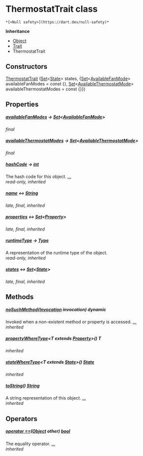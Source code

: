 


# ThermostatTrait class






    *[<Null safety>](https://dart.dev/null-safety)*





**Inheritance**

- [Object](https://api.flutter.dev/flutter/dart-core/Object-class.html)
- [Trait](../yonomi-sdk/Trait-class.md)
- ThermostatTrait






## Constructors

[ThermostatTrait](../yonomi-sdk/ThermostatTrait/ThermostatTrait.md) ([Set](https://api.flutter.dev/flutter/dart-core/Set-class.html)&lt;[State](../yonomi-sdk/State-class.md)> states, {[Set](https://api.flutter.dev/flutter/dart-core/Set-class.html)&lt;[AvailableFanMode](../yonomi-sdk/AvailableFanMode.md)> availableFanModes = const <AvailableFanMode>{}, [Set](https://api.flutter.dev/flutter/dart-core/Set-class.html)&lt;[AvailableThermostatMode](../yonomi-sdk/AvailableThermostatMode.md)> availableThermostatModes = const <AvailableThermostatMode>{}})

    


## Properties

##### [availableFanModes](../yonomi-sdk/ThermostatTrait/availableFanModes.md) &#8594; [Set](https://api.flutter.dev/flutter/dart-core/Set-class.html)&lt;[AvailableFanMode](../yonomi-sdk/AvailableFanMode.md)>



   
_final_



##### [availableThermostatModes](../yonomi-sdk/ThermostatTrait/availableThermostatModes.md) &#8594; [Set](https://api.flutter.dev/flutter/dart-core/Set-class.html)&lt;[AvailableThermostatMode](../yonomi-sdk/AvailableThermostatMode.md)>



   
_final_



##### [hashCode](https://api.flutter.dev/flutter/dart-core/Object/hashCode.html) &#8594; [int](https://api.flutter.dev/flutter/dart-core/int-class.html)



The hash code for this object. [...](https://api.flutter.dev/flutter/dart-core/Object/hashCode.html)  
_read-only, inherited_



##### [name](../yonomi-sdk/Trait/name.md) &#8596; [String](https://api.flutter.dev/flutter/dart-core/String-class.html)



   
_late, final, inherited_



##### [properties](../yonomi-sdk/Trait/properties.md) &#8596; [Set](https://api.flutter.dev/flutter/dart-core/Set-class.html)&lt;[Property](../yonomi-sdk/Property-class.md)>



   
_late, final, inherited_



##### [runtimeType](https://api.flutter.dev/flutter/dart-core/Object/runtimeType.html) &#8594; [Type](https://api.flutter.dev/flutter/dart-core/Type-class.html)



A representation of the runtime type of the object.   
_read-only, inherited_



##### [states](../yonomi-sdk/Trait/states.md) &#8596; [Set](https://api.flutter.dev/flutter/dart-core/Set-class.html)&lt;[State](../yonomi-sdk/State-class.md)>



   
_late, final, inherited_




## Methods

##### [noSuchMethod](https://api.flutter.dev/flutter/dart-core/Object/noSuchMethod.html)([Invocation](https://api.flutter.dev/flutter/dart-core/Invocation-class.html) invocation) dynamic



Invoked when a non-existent method or property is accessed. [...](https://api.flutter.dev/flutter/dart-core/Object/noSuchMethod.html)  
_inherited_



##### [propertyWhereType](../yonomi-sdk/Trait/propertyWhereType.md)&lt;T extends [Property](../yonomi-sdk/Property-class.md)>() T



   
_inherited_



##### [stateWhereType](../yonomi-sdk/Trait/stateWhereType.md)&lt;T extends [State](../yonomi-sdk/State-class.md)>() [State](../yonomi-sdk/State-class.md)



   
_inherited_



##### [toString](https://api.flutter.dev/flutter/dart-core/Object/toString.html)() [String](https://api.flutter.dev/flutter/dart-core/String-class.html)



A string representation of this object. [...](https://api.flutter.dev/flutter/dart-core/Object/toString.html)  
_inherited_




## Operators

##### [operator ==](https://api.flutter.dev/flutter/dart-core/Object/operator_equals.html)([Object](https://api.flutter.dev/flutter/dart-core/Object-class.html) other) [bool](https://api.flutter.dev/flutter/dart-core/bool-class.html)



The equality operator. [...](https://api.flutter.dev/flutter/dart-core/Object/operator_equals.html)  
_inherited_











